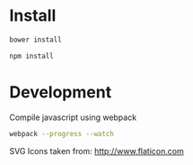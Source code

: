 # Install

```bash
bower install

npm install
```

# Development

Compile javascript using webpack

```bash
webpack --progress --watch
```

SVG Icons taken from: http://www.flaticon.com